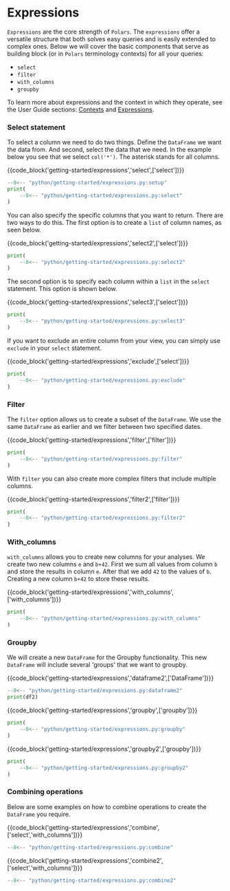 # Expressions

`Expressions` are the core strength of `Polars`. The `expressions` offer a versatile structure that both solves easy queries and is easily extended to complex ones. Below we will cover the basic components that serve as building block (or in `Polars` terminology contexts) for all your queries:

- `select`
- `filter`
- `with_columns`
- `groupby`

To learn more about expressions and the context in which they operate, see the User Guide sections: [Contexts](../user-guide/concepts/contexts.md) and [Expressions](../user-guide/concepts/expressions.md).

### Select statement

To select a column we need to do two things. Define the `DataFrame` we want the data from. And second, select the data that we need. In the example below you see that we select `col('*')`. The asterisk stands for all columns.

{{code_block('getting-started/expressions','select',['select'])}}

```python exec="on" result="text" session="getting-started/expressions"
--8<-- "python/getting-started/expressions.py:setup"
print(
    --8<-- "python/getting-started/expressions.py:select"
)
```

You can also specify the specific columns that you want to return. There are two ways to do this. The first option is to create a `list` of column names, as seen below.

{{code_block('getting-started/expressions','select2',['select'])}}

```python exec="on" result="text" session="getting-started/expressions"
print(
    --8<-- "python/getting-started/expressions.py:select2"
)
```

The second option is to specify each column within a `list` in the `select` statement. This option is shown below.

{{code_block('getting-started/expressions','select3',['select'])}}

```python exec="on" result="text" session="getting-started/expressions"
print(
    --8<-- "python/getting-started/expressions.py:select3"
)
```

If you want to exclude an entire column from your view, you can simply use `exclude` in your `select` statement.

{{code_block('getting-started/expressions','exclude',['select'])}}

```python exec="on" result="text" session="getting-started/expressions"
print(
    --8<-- "python/getting-started/expressions.py:exclude"
)
```


### Filter

The `filter` option allows us to create a subset of the `DataFrame`. We use the same `DataFrame` as earlier and we filter between two specified dates.

{{code_block('getting-started/expressions','filter',['filter'])}}

```python exec="on" result="text" session="getting-started/expressions"
print(
    --8<-- "python/getting-started/expressions.py:filter"
)
```

With `filter` you can also create more complex filters that include multiple columns.

{{code_block('getting-started/expressions','filter2',['filter'])}}

```python exec="on" result="text" session="getting-started/expressions"
print(
    --8<-- "python/getting-started/expressions.py:filter2"
)
```

### With_columns

`with_columns` allows you to create new columns for your analyses. We create two new columns `e` and `b+42`. First we sum all values from column `b` and store the results in column `e`. After that we add `42` to the values of `b`. Creating a new column `b+42` to store these results.

{{code_block('getting-started/expressions','with_columns',['with_columns'])}}


```python exec="on" result="text" session="getting-started/expressions"
print(
    --8<-- "python/getting-started/expressions.py:with_columns"
)
```

### Groupby

We will create a new `DataFrame` for the Groupby functionality. This new `DataFrame` will include several 'groups' that we want to groupby.

{{code_block('getting-started/expressions','dataframe2',['DataFrame'])}}

```python exec="on" result="text" session="getting-started/expressions"
--8<-- "python/getting-started/expressions.py:dataframe2"
print(df2)
```

{{code_block('getting-started/expressions','groupby',['groupby'])}}

```python exec="on" result="text" session="getting-started/expressions"
print(
    --8<-- "python/getting-started/expressions.py:groupby"
)
```

{{code_block('getting-started/expressions','groupby2',['groupby'])}}

```python exec="on" result="text" session="getting-started/expressions"
print(
    --8<-- "python/getting-started/expressions.py:groupby2"
)    
```

### Combining operations

Below are some examples on how to combine operations to create the `DataFrame` you require.

{{code_block('getting-started/expressions','combine',['select','with_columns'])}}

```python exec="on" result="text" session="getting-started/expressions"
--8<-- "python/getting-started/expressions.py:combine"
```
{{code_block('getting-started/expressions','combine2',['select','with_columns'])}}

```python exec="on" result="text" session="getting-started/expressions"
--8<-- "python/getting-started/expressions.py:combine2"
```
